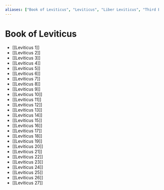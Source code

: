 ```yaml
---
aliases: ["Book of Leviticus", "Leviticus", "Liber Leviticus", "Third Book of Moses", "Vayikra", "Λευιτικόν", "ויקרא"]
---
```



# Book of Leviticus
- [[Leviticus 1]]
- [[Leviticus 2]]
- [[Leviticus 3]]
- [[Leviticus 4]]
- [[Leviticus 5]]
- [[Leviticus 6]]
- [[Leviticus 7]]
- [[Leviticus 8]]
- [[Leviticus 9]]
- [[Leviticus 10]]
- [[Leviticus 11]]
- [[Leviticus 12]]
- [[Leviticus 13]]
- [[Leviticus 14]]
- [[Leviticus 15]]
- [[Leviticus 16]]
- [[Leviticus 17]]
- [[Leviticus 18]]
- [[Leviticus 19]]
- [[Leviticus 20]]
- [[Leviticus 21]]
- [[Leviticus 22]]
- [[Leviticus 23]]
- [[Leviticus 24]]
- [[Leviticus 25]]
- [[Leviticus 26]]
- [[Leviticus 27]]

